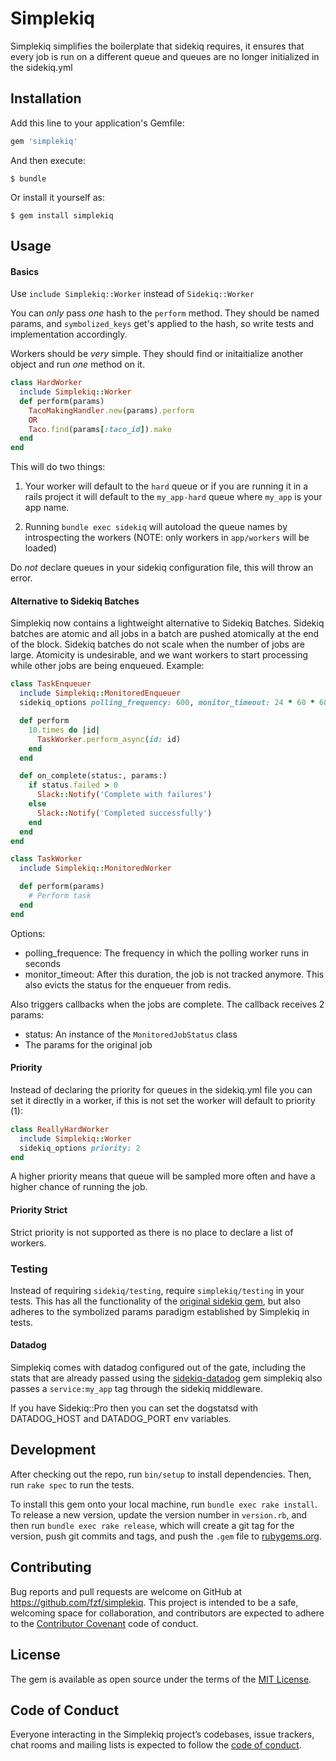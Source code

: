 # Simplekiq

Simplekiq simplifies the boilerplate that sidekiq requires, it ensures that every job is run on a different queue and queues are no longer initialized in the sidekiq.yml

## Installation

Add this line to your application's Gemfile:

```ruby
gem 'simplekiq'
```

And then execute:

    $ bundle

Or install it yourself as:

    $ gem install simplekiq

## Usage

#### Basics

Use `include Simplekiq::Worker` instead of `Sidekiq::Worker`

You can _only_ pass _one_ hash to the `perform` method. They should be named params, and `symbolized_keys` get's applied to the hash, so write tests and implementation accordingly.

Workers should be _very_ simple. They should find or initaitialize another object and run _one_ method on it.

```ruby
class HardWorker
  include Simplekiq::Worker
  def perform(params)
    TacoMakingHandler.new(params).perform
    OR
    Taco.find(params[:taco_id]).make
  end
end
```

This will do two things:

1. Your worker will default to the `hard` queue or if you are running it in a rails project it will default to the `my_app-hard` queue where `my_app` is your app name.

2. Running `bundle exec sidekiq` will autoload the queue names by introspecting the workers (NOTE: only workers in `app/workers` will be loaded)

Do _not_ declare queues in your sidekiq configuration file, this will throw an error.

#### Alternative to Sidekiq Batches

Simplekiq now contains a lightweight alternative to Sidekiq Batches. Sidekiq batches are atomic and all jobs in a batch are pushed atomically at the end of the block. Sidekiq batches do not scale when the number of jobs are large. Atomicity is undesirable, and we want workers to start processing while other jobs are being enqueued. Example:

```ruby
class TaskEnqueuer
  include Simplekiq::MonitoredEnqueuer
  sidekiq_options polling_frequency: 600, monitor_timeout: 24 * 60 * 60

  def perform
    10.times do |id|
      TaskWorker.perform_async(id: id)
    end
  end

  def on_complete(status:, params:)
    if status.failed > 0
      Slack::Notify('Complete with failures')
    else
      Slack::Notify('Completed successfully')
    end
  end
end

class TaskWorker
  include Simplekiq::MonitoredWorker

  def perform(params)
    # Perform task
  end
end
```

Options:
- polling_frequence: The frequency in which the polling worker runs in seconds
- monitor_timeout: After this duration, the job is not tracked anymore. This also evicts the status for the enqueuer from redis.

Also triggers callbacks when the jobs are complete. The callback receives 2 params:
- status: An instance of the `MonitoredJobStatus` class
- The params for the original job

#### Priority

Instead of declaring the priority for queues in the sidekiq.yml file you can set it directly in a worker, if this is not set the worker will default to priority (1):

```ruby
class ReallyHardWorker
  include Simplekiq::Worker
  sidekiq_options priority: 2
end
```

A higher priority means that queue will be sampled more often and have a higher chance of running the job.

#### Priority Strict

Strict priority is not supported as there is no place to declare a list of workers.

### Testing

Instead of requiring `sidekiq/testing`, require `simplekiq/testing` in your tests. This has all the functionality of the [original sidekiq gem](https://github.com/mperham/sidekiq/wiki/Testing), but also adheres to the symbolized params paradigm established by Simplekiq in tests.

#### Datadog

Simplekiq comes with datadog configured out of the gate, including the stats that are already passed using the [sidekiq-datadog](https://github.com/bsm/sidekiq-datadog) gem simplekiq also passes a `service:my_app` tag through the sidekiq middleware.

If you have Sidekiq::Pro then you can set the dogstatsd with DATADOG_HOST and DATADOG_PORT env variables.

## Development

After checking out the repo, run `bin/setup` to install dependencies. Then, run `rake spec` to run the tests.

To install this gem onto your local machine, run `bundle exec rake install`. To release a new version, update the version number in `version.rb`, and then run `bundle exec rake release`, which will create a git tag for the version, push git commits and tags, and push the `.gem` file to [rubygems.org](https://rubygems.org).

## Contributing

Bug reports and pull requests are welcome on GitHub at https://github.com/fzf/simplekiq. This project is intended to be a safe, welcoming space for collaboration, and contributors are expected to adhere to the [Contributor Covenant](http://contributor-covenant.org) code of conduct.

## License

The gem is available as open source under the terms of the [MIT License](https://opensource.org/licenses/MIT).

## Code of Conduct

Everyone interacting in the Simplekiq project’s codebases, issue trackers, chat rooms and mailing lists is expected to follow the [code of conduct](https://github.com/fzf/simplekiq/blob/master/CODE_OF_CONDUCT.md).



